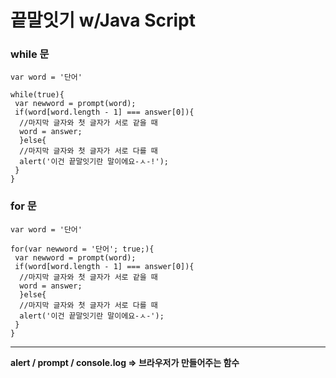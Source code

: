 # 끝말잇기  w/Java Script

### while 문

    var word = '단어'
    
    while(true){
     var newword = prompt(word);
     if(word[word.length - 1] === answer[0]){
      //마지막 글자와 첫 글자가 서로 같을 때
      word = answer;
      }else{
      //마지막 글자와 첫 글자가 서로 다를 때
      alert('이건 끝말잇기란 말이에요-ㅅ-!');
     }
    }

### for 문

    var word = '단어'
    
    for(var newword = '단어'; true;){
     var newword = prompt(word);
     if(word[word.length - 1] === answer[0]){
      //마지막 글자와 첫 글자가 서로 같을 때
      word = answer;
      }else{
      //마지막 글자와 첫 글자가 서로 다를 때
      alert('이건 끝말잇기란 말이에요-ㅅ-');
     }
    }

---

**alert / prompt / console.log ⇒ 브라우저가 만들어주는 함수**